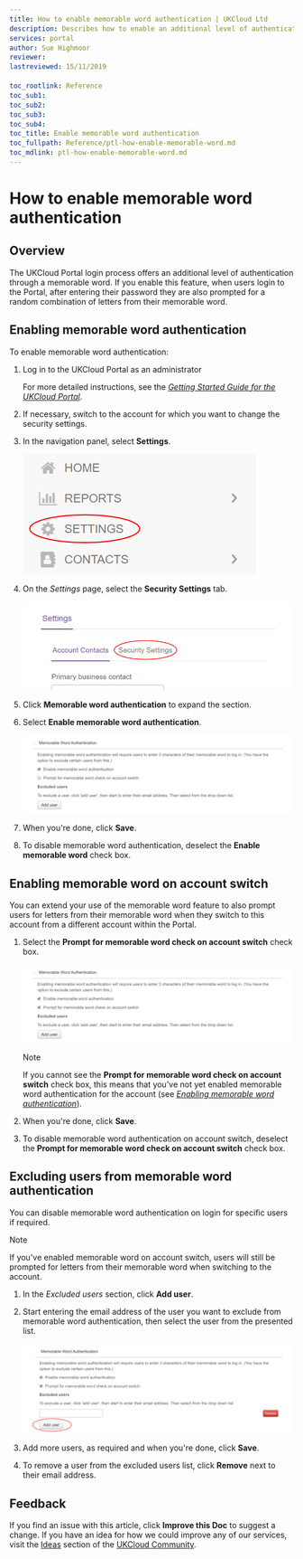 ```yaml
---
title: How to enable memorable word authentication | UKCloud Ltd
description: Describes how to enable an additional level of authentication through a memorable word
services: portal
author: Sue Highmoor
reviewer: 
lastreviewed: 15/11/2019

toc_rootlink: Reference
toc_sub1:
toc_sub2:
toc_sub3:
toc_sub4:
toc_title: Enable memorable word authentication
toc_fullpath: Reference/ptl-how-enable-memorable-word.md
toc_mdlink: ptl-how-enable-memorable-word.md
---
```


# How to enable memorable word authentication

## Overview

The UKCloud Portal login process offers an additional level of authentication through a memorable word. If you enable this feature, when users login to the Portal, after entering their password they are also prompted for a random combination of letters from their memorable word.

## Enabling memorable word authentication

To enable memorable word authentication:

1. Log in to the UKCloud Portal as an administrator

    For more detailed instructions, see the [*Getting Started Guide for the UKCloud Portal*](ptl-gs.md).

2. If necessary, switch to the account for which you want to change the security settings.

3. In the navigation panel, select **Settings**.

    ![Settings menu option in the UKCloud Portal](images/ptl-mnu-settings.png)

4. On the *Settings* page, select the **Security Settings** tab.

    ![Security Settings tab of the Settings page](images/ptl-settings-tab-security.png)

5. Click **Memorable word authentication** to expand the section.

6. Select **Enable memorable word authentication**.

    ![Enable memorable word authentication security setting](images/ptl-security-memorable-word-enable.png)

7. When you're done, click **Save**.

8. To disable memorable word authentication, deselect the **Enable memorable word** check box.

## Enabling memorable word on account switch

You can extend your use of the memorable word feature to also prompt users for letters from their memorable word when they switch to this account from a different account within the Portal.

1. Select the **Prompt for memorable word check on account switch** check box.

    ![Enable memorable word on account switch security setting](images/ptl-security-memorable-word-switch.png)

    > [!NOTE]
    > If you cannot see the **Prompt for memorable word check on account switch** check box, this means that you've not yet enabled memorable word authentication for the account (see [*Enabling memorable word authentication*](#enabling-memorable-word-authentication)).

2. When you're done, click **Save**.

3. To disable memorable word authentication on account switch, deselect the **Prompt for memorable word check on account switch** check box.

## Excluding users from memorable word authentication

You can disable memorable word authentication on login for specific users if required.

> [!NOTE]
> If you've enabled memorable word on account switch, users will still be prompted for letters from their memorable word when switching to the account.

1. In the *Excluded users* section, click **Add user**.

2. Start entering the email address of the user you want to exclude from memorable word authentication, then select the user from the presented list.

    ![Excluding users from memorable word authentication](images/ptl-security-memorable-word-exclude.png)

3. Add more users, as required and when you're done, click **Save**.

4. To remove a user from the excluded users list, click **Remove** next to their email address.

## Feedback

If you find an issue with this article, click **Improve this Doc** to suggest a change. If you have an idea for how we could improve any of our services, visit the [Ideas](https://community.ukcloud.com/ideas) section of the [UKCloud Community](https://community.ukcloud.com).
